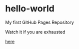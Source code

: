 # hello-world
My first GitHub Pages Repository
<p> Watch it if you are exhausted</p>
<a href="https://youtu.be/hlWiI4xVXKY"> here </a>
